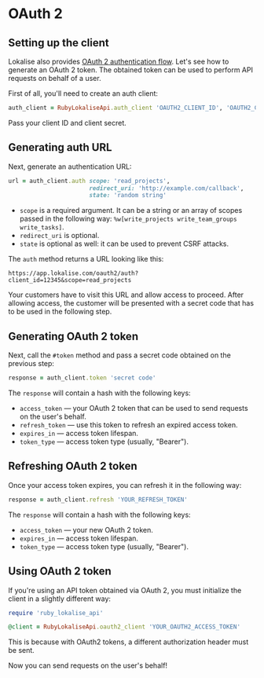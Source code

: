 # OAuth 2

## Setting up the client

Lokalise also provides [OAuth 2 authentication flow](http://docs.lokalise.com/en/articles/5574713-oauth-2). Let's see how to generate an OAuth 2 token. The obtained token can be used to perform API requests on behalf of a user.

First of all, you'll need to create an auth client:

```ruby
auth_client = RubyLokaliseApi.auth_client 'OAUTH2_CLIENT_ID', 'OAUTH2_CLIENT_SECRET'
```

Pass your client ID and client secret.

## Generating auth URL

Next, generate an authentication URL:

```ruby
url = auth_client.auth scope: 'read_projects',
                       redirect_uri: 'http://example.com/callback',
                       state: 'random string'
```

* `scope` is a required argument. It can be a string or an array of scopes passed in the following way: `%w[write_projects write_team_groups write_tasks]`.
* `redirect_uri` is optional.
* `state` is optional as well: it can be used to prevent CSRF attacks.

The `auth` method returns a URL looking like this:

```
https://app.lokalise.com/oauth2/auth?client_id=12345&scope=read_projects
```

Your customers have to visit this URL and allow access to proceed. After allowing access, the customer will be presented with a secret code that has to be used in the following step.

## Generating OAuth 2 token

Next, call the `#token` method and pass a secret code obtained on the previous step:

```ruby
response = auth_client.token 'secret code'
```

The `response` will contain a hash with the following keys:

* `access_token` — your OAuth 2 token that can be used to send requests on the user's behalf.
* `refresh_token` — use this token to refresh an expired access token.
* `expires_in` — access token lifespan.
* `token_type` — access token type (usually, "Bearer").

## Refreshing OAuth 2 token

Once your access token expires, you can refresh it in the following way:

```ruby
response = auth_client.refresh 'YOUR_REFRESH_TOKEN'
```

The `response` will contain a hash with the following keys:

* `access_token` — your new OAuth 2 token.
* `expires_in` — access token lifespan.
* `token_type` — access token type (usually, "Bearer").

## Using OAuth 2 token

If you're using an API token obtained via OAuth 2, you must initialize the client in a slightly different way:

```ruby
require 'ruby_lokalise_api'

@client = RubyLokaliseApi.oauth2_client 'YOUR_OAUTH2_ACCESS_TOKEN'
```

This is because with OAuth2 tokens, a different authorization header must be sent.

Now you can send requests on the user's behalf!